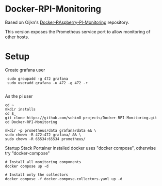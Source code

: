 # Docker-RPI-Monitoring

Based on Oijkn's [Docker-RAspberry-PI-Monitoring](https://github.com/oijkn/Docker-Raspberry-PI-Monitoring/tree/main?tab=MIT-1-ov-file) repository.

This version exposes the Prometheus service port to allow monitoring of other hosts.

# Setup

Create grafana user

```
 sudo groupadd -g 472 grafana
 sudo useradd grafana -u 472 -g 472 -r
  
```

As the pi user

```
cd ~
mkdir installs
cd $_
git clone https://github.com/schin8-projects/Docker-RPI-Monitoring.git
cd Docker-RPI-Monitoring
```



```
mkdir -p prometheus/data grafana/data && \
sudo chown -R 472:472 grafana/ && \
sudo chown -R 65534:65534 prometheus/
```

Startup Stack
Portainer installed docker uses "docker compose", otherwise try "docker-compose"

```
# Install all monitoring components
docker compose up -d

# Install only the collectors
docker compose -f docker-compose.collectors.yaml up -d

```

